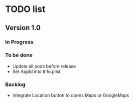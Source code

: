 # TODO list

## Version 1.0

### In Progress

### To be done

- Update all pods before release
- Set AppId into Info.plist

### Backlog

- Integrate Location button to opens Maps or GoogleMaps
